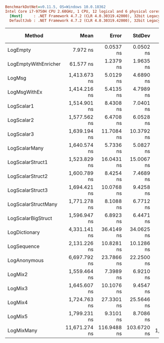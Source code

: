 ``` ini

BenchmarkDotNet=v0.11.5, OS=Windows 10.0.18362
Intel Core i7-9750H CPU 2.60GHz, 1 CPU, 12 logical and 6 physical cores
  [Host]     : .NET Framework 4.7.2 (CLR 4.0.30319.42000), 32bit LegacyJIT-v4.8.4010.0
  DefaultJob : .NET Framework 4.7.2 (CLR 4.0.30319.42000), 32bit LegacyJIT-v4.8.4010.0


```
|               Method |          Mean |       Error |      StdDev |    Ratio | RatioSD |  Gen 0 | Gen 1 | Gen 2 | Allocated |
|--------------------- |--------------:|------------:|------------:|---------:|--------:|-------:|------:|------:|----------:|
|             LogEmpty |      7.972 ns |   0.0537 ns |   0.0502 ns |     1.00 |    0.00 |      - |     - |     - |         - |
| LogEmptyWithEnricher |     61.577 ns |   1.2379 ns |   1.9635 ns |     7.75 |    0.21 | 0.0052 |     - |     - |      28 B |
|               LogMsg |  1,413.673 ns |   5.0129 ns |   4.6890 ns |   177.33 |    1.34 | 0.0153 |     - |     - |      84 B |
|         LogMsgWithEx |  1,414.216 ns |   5.4135 ns |   4.7989 ns |   177.43 |    1.19 | 0.0153 |     - |     - |      84 B |
|           LogScalar1 |  1,514.901 ns |   8.4308 ns |   7.0401 ns |   189.84 |    1.39 | 0.0401 |     - |     - |     216 B |
|           LogScalar2 |  1,577.562 ns |   6.4708 ns |   6.0528 ns |   197.89 |    1.48 | 0.0458 |     - |     - |     240 B |
|           LogScalar3 |  1,639.194 ns |  11.7084 ns |  10.3792 ns |   205.66 |    1.90 | 0.0496 |     - |     - |     264 B |
|        LogScalarMany |  1,640.574 ns |   5.7336 ns |   5.0827 ns |   205.83 |    1.56 | 0.0687 |     - |     - |     369 B |
|     LogScalarStruct1 |  1,523.829 ns |  16.0431 ns |  15.0067 ns |   191.15 |    2.59 | 0.0420 |     - |     - |     228 B |
|     LogScalarStruct2 |  1,600.789 ns |   8.4254 ns |   7.4689 ns |   200.84 |    1.64 | 0.0496 |     - |     - |     264 B |
|     LogScalarStruct3 |  1,694.421 ns |  10.0768 ns |   9.4258 ns |   212.55 |    1.81 | 0.0572 |     - |     - |     300 B |
|  LogScalarStructMany |  1,771.278 ns |   8.1088 ns |   6.7712 ns |   221.97 |    1.16 | 0.0782 |     - |     - |     417 B |
|   LogScalarBigStruct |  1,596.947 ns |   6.8923 ns |   6.4471 ns |   200.32 |    1.68 | 0.0515 |     - |     - |     272 B |
|        LogDictionary |  4,331.141 ns |  36.4149 ns |  34.0625 ns |   543.30 |    5.15 | 0.2441 |     - |     - |    1294 B |
|          LogSequence |  2,131.226 ns |  10.8281 ns |  10.1286 ns |   267.34 |    1.90 | 0.0839 |     - |     - |     453 B |
|         LogAnonymous |  6,697.792 ns |  23.7866 ns |  22.2500 ns |   840.18 |    6.70 | 0.3586 |     - |     - |    1915 B |
|              LogMix2 |  1,559.464 ns |   7.3989 ns |   6.9210 ns |   195.62 |    1.61 | 0.0477 |     - |     - |     252 B |
|              LogMix3 |  1,645.607 ns |  10.1076 ns |   9.4547 ns |   206.42 |    1.53 | 0.0553 |     - |     - |     292 B |
|              LogMix4 |  1,724.763 ns |  27.3301 ns |  25.5646 ns |   216.35 |    3.07 | 0.0801 |     - |     - |     421 B |
|              LogMix5 |  1,799.231 ns |   9.3101 ns |   8.7086 ns |   225.70 |    1.86 | 0.0858 |     - |     - |     457 B |
|           LogMixMany | 11,671.274 ns | 116.9488 ns | 103.6720 ns | 1,464.30 |   15.68 | 0.7019 |     - |     - |    3702 B |
